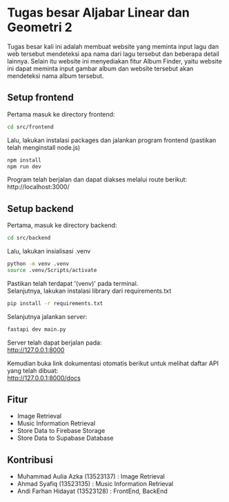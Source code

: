 # Tugas besar Aljabar Linear dan Geometri 2
Tugas besar kali ini adalah membuat website yang meminta input lagu dan web tersebut mendeteksi apa nama dari lagu tersebut dan beberapa detail lainnya. Selain itu website ini menyediakan fitur Album Finder, yaitu website ini dapat meminta input gambar album dan website tersebut akan mendeteksi nama album tersebut.
## Setup frontend

Pertama masuk ke directory frontend:

```bash
cd src/frontend
```

Lalu, lakukan instalasi packages dan jalankan program frontend (pastikan telah menginstall node.js)

```bash
npm install
npm run dev
```

Program telah berjalan dan dapat diakses melalui route berikut:\
http://localhost:3000/


## Setup backend

Pertama, masuk ke directory backend:

```bash
cd src/backend
```

Lalu, lakukan insialisasi .venv

```bash
python -m venv .venv
source .venv/Scripts/activate
```

Pastikan telah terdapat '(venv)' pada terminal.\
Selanjutnya, lakukan instalasi library dari requirements.txt

```bash
pip install -r requirements.txt
```

Selanjutnya jalankan server:

```bash
fastapi dev main.py
```

Server telah dapat berjalan pada:\
http://127.0.0.1:8000

Kemudian buka link dokumentasi otomatis berikut untuk melihat daftar API yang telah dibuat:\
http://127.0.0.1:8000/docs

## Fitur
- Image Retrieval
- Music Information Retrieval
- Store Data to Firebase Storage
- Store Data to Supabase Database

## Kontribusi
- Muhammad Aulia Azka (13523137) : Image Retrieval
- Ahmad Syafiq (13523135) : Music Information Retrieval
- Andi Farhan Hidayat (13523128) : FrontEnd, BackEnd
